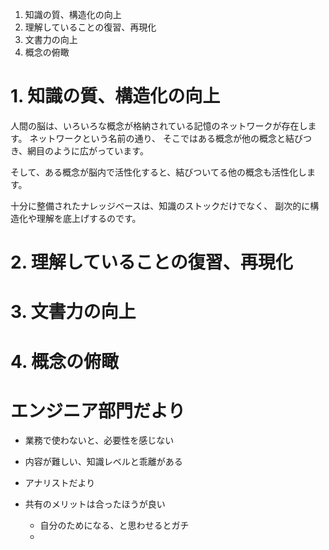 
1. 知識の質、構造化の向上
2. 理解していることの復習、再現化
3. 文書力の向上
4. 概念の俯瞰

# 1. 知識の質、構造化の向上

人間の脳は、いろいろな概念が格納されている記憶のネットワークが存在します。
ネットワークという名前の通り、
そこではある概念が他の概念と結びつき、網目のように広がっています。

そして、ある概念が脳内で活性化すると、結びついてる他の概念も活性化します。

十分に整備されたナレッジベースは、知識のストックだけでなく、
副次的に構造化や理解を底上げするのです。

# 2. 理解していることの復習、再現化



# 3. 文書力の向上



# 4. 概念の俯瞰



# エンジニア部門だより

- 業務で使わないと、必要性を感じない
- 内容が難しい、知識レベルと乖離がある

- アナリストだより
- 共有のメリットは合ったほうが良い
	- 自分のためになる、と思わせるとガチ
	- 
